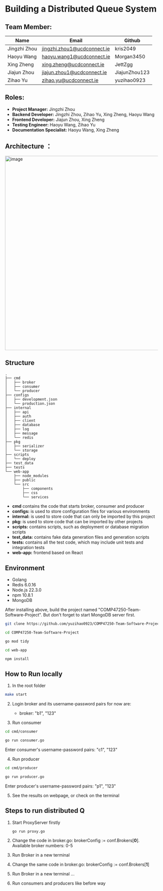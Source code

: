 # Building a Distributed Queue System

## Team Member:

| Name         | Email                          |Github       |
|--------------|--------------------------------|-------------|
| Jingzhi Zhou | jingzhi.zhou1@ucdconnect.ie    |kris2049     |
| Haoyu Wang   | haoyu.wang1@ucdconnect.ie      |Morgan3450   |
| Xing Zheng   | xing.zheng@ucdconnect.ie       |JettZgg      |
| Jiajun Zhou  | jiajun.zhou1@ucdconnect.ie     |JiajunZhou123|
| Zihao Yu     | zihao.yu@ucdconnect.ie         |yuzihao0923  |

## Roles:
- **Project Manager:** Jingzhi Zhou
- **Backend Developer:** Jingzhi Zhou, Zihao Yu, Xing Zheng, Haoyu Wang
- **Frontend Developer:** Jiajun Zhou, Xing Zheng
- **Testing Engineer:** Haoyu Wang, Zihao Yu
- **Documentation Specialist:** Haoyu Wang, Xing Zheng

## Architecture ：

<img width="640" alt="image" src="https://github.com/yuzihao0923/COMP47250-Team-Software-Project/assets/141666207/72510f33-cae5-4c24-a43d-105975da4988">

## Structure

```
.
├── cmd
│   ├── broker
│   ├── consumer
│   └── producer
├── configs
│   ├── development.json
│   └── production.json
├── internal
│   ├── api
│   ├── auth
│   ├── client
│   ├── database
│   ├── log
│   ├── message
│   └── redis
├── pkg
│   ├── serializer
│   └── storage
├── scripts
│   └── deploy
├── test_data
├── tests
└── web-app
    ├── node_modules
    ├── public
    └── src
        ├── components
        ├── css
        └── services
```

- **cmd** contains the code that starts broker, consumer and producer
- **configs:** is used to store configuration files for various environments
- **internal:** is used to store code that can only be imported by this project
- **pkg:** is used to store code that can be imported by other projects
- **scripts:** contains scripts, such as deployment or database migration scripts
- **test_data:** contains fake data generation files and generation scripts
- **tests:** contains all the test code, which may include unit tests and integration tests
- **web-app:** frontend based on React

## Environment

- Golang
- Redis 6.0.16
- Node.js 22.3.0
- npm 10.8.1
- MongoDB

After installing above, build the project named "COMP47250-Team-Software-Project".
But don't forget to start MongoDB server first.

```bash
git clone https://github.com/yuzihao0923/COMP47250-Team-Software-Project.git
```

```bash
cd COMP47250-Team-Software-Project
```

```bash
go mod tidy
```

```bash
cd web-app
```

```bash
npm install
```

## How to Run locally
1. In the root folder
```bash
make start
```

2. Login broker and its username-password pairs for now are:
    - broker: "b1", "123"

3. Run consumer
```bash
cd cmd/consumer
```

```bash
go run consumer.go
```

Enter consumer's username-password pairs: "c1", "123"

4. Run producer
```bash
cd cmd/producer
```

```bash
go run producer.go
```
Enter producer's username-password pairs: "p1", "123"

5. See the results on webpage, or check on the terminal


## Steps to run distributed Q

1. Start ProxyServer firstly
   ```
   go run proxy.go
   ```
2. Change the code in broker.go:	brokerConfig := conf.Brokers[**0**]. Available broker numbers: 0-5

3. Run Broker in a new terminal

4. Change the same code in broker.go:   brokerConfig := conf.Brokers[**1**]

5. Run Broker in a new terminal
...
6. Run consumers and producers like before way 
